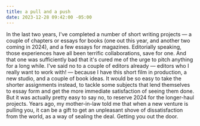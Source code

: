 ```yaml
---
title: a pull and a push
date: 2023-12-28 09:42:00 -05:00
---
```


In the last two years, I've completed a number of short writing projects — a couple of chapters or essays for books (one out this year, and another two coming in 2024), and a few essays for magazines. Editorially speaking, those experiences have all been terrific collaborations, save for one. And that one was sufficiently bad that it's cured me of the urge to pitch anything for a long while. I've said no to a couple of editors already — editors who I really want to work with! — because I have this short film in production, a new studio, and a couple of book ideas. It would be so easy to take the shorter assignments instead, to tackle some subjects that lend themselves to essay form and get the more immediate satisfaction of seeing them done. But it was actually pretty easy to say no, to reserve 2024 for the longer-haul projects. Years ago, my mother-in-law told me that when a new venture is pulling you, it can be a gift to get an unpleasant shove of dissatisfaction from the world, as a way of sealing the deal. Getting you out the door. 